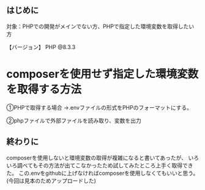 ## はじめに
対象：PHPでの開発がメインでない方、PHPで指定した環境変数を取得したい方

【バージョン】
PHP @8.3.3

# composerを使用せず指定した環境変数を取得する方法

①PHPで取得する場合
 →.envファイルの形式をPHPのフォーマットにする。

②phpファイルで外部ファイルを読み取り、変数を出力


## 終わりに
composerを使用しないと環境変数の取得が複雑になると書いてあったが、
いろいろ調べてもその方法が出てこなかったため試してみたところ上手く取得できた。
この.envをgithubに上げなければcomposerを使用しなくてもいいと思う。
(今回は見本のためアップロードした)
